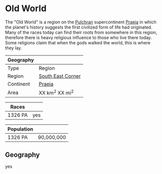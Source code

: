 # Old World

The "Old World" is a region on the [Pulchran](../Planes/pulchra.md) supercontinent [Praeia](../Planes/pulchra.md#praeia) in which the planet's history suggests the first civilized form of life had originated. Many of the races today can find their roots from somewhere in this region, therefore there is heavy religious influence to those who live there today. Some religions claim that when the gods walked the world, this is where they lay.

| Geography | |
| - | - |
| Type | Region |
| Region | [South East Corner](../Planes/pulchra.md#south-eastern-corner) |
| Continent | [Praeia](../Planes/pulchra.md#praeia) |
| Area | XX km<sup>2</sup> XX mi<sup>2</sup> |

| Races | |
| - | - |
| 1326 PA | yes |

| Population | |
| - | - |
| 1326 PA | 90,000,000 |

## Geography

yes
